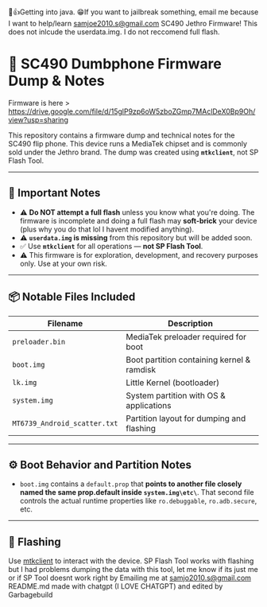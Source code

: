 🙌👍Getting into java.
😁If you want to jailbreak something, email me because I want to help/learn samjoe2010.s@gmail.com
SC490 Jethro Firmware!  This does not inlcude the userdata.img.  I do not reccomend full flash.
# 📱 SC490 Dumbphone Firmware Dump & Notes
Firmware is here > https://drive.google.com/file/d/15glP9zp6oW5zboZGmp7MAclDeX0Bp9Oh/view?usp=sharing

This repository contains a firmware dump and technical notes for the SC490 flip phone. This device runs a MediaTek chipset and is commonly sold under the Jethro brand. The dump was created using **`mtkclient`**, not SP Flash Tool.

---

## 🚨 Important Notes

- ⚠️ **Do NOT attempt a full flash** unless you know what you're doing. The firmware is incomplete and doing a full flash may **soft-brick** your device (plus why you do that lol I havent modified anything).
- ⚠️ **`userdata.img` is missing** from this repository but will be added soon.
- ✅ Use **`mtkclient`** for all operations — **not SP Flash Tool**.
- ⚠️ This firmware is for exploration, development, and recovery purposes only. Use at your own risk.

---

## 📦 Notable Files Included

| Filename      | Description                                     |
|---------------|-------------------------------------------------|
| `preloader.bin` | MediaTek preloader required for boot          |
| `boot.img`    | Boot partition containing kernel & ramdisk       |
| `lk.img`      | Little Kernel (bootloader)                      |
| `system.img`  | System partition with OS & applications         |
| `MT6739_Android_scatter.txt`  | Partition layout for dumping and flashing         |




---

## ⚙️ Boot Behavior and Partition Notes

- `boot.img` contains a `default.prop` that **points to another file closely named the same prop.default inside `system.img\etc\`**. That second file controls the actual runtime properties like `ro.debuggable`, `ro.adb.secure`, etc.


---

## 🔧 Flashing

Use [mtkclient](https://github.com/bkerler/mtkclient) to interact with the device.
SP Flash Tool works with flashing but I had problems dumping the data with this tool, let me know if its just me or if SP Tool doesnt work right by Emailing me at samjo2010.s@gmail.com
README.md made with chatgpt (I LOVE CHATGPT) and edited by Garbagebuild

